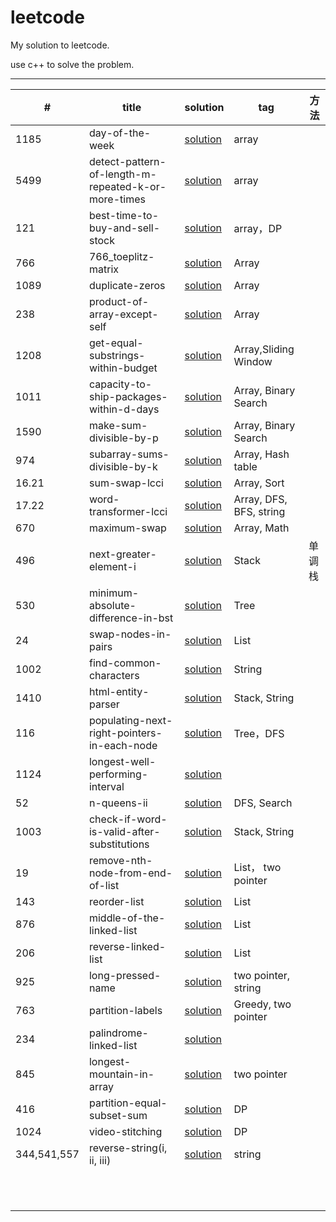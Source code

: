 # leetcode

My solution to leetcode.

use c++ to solve the problem.

---

| #           | title                                               | solution                                                     | tag                     | 方法   |
| ----------- | --------------------------------------------------- | ------------------------------------------------------------ | ----------------------- | ------ |
| 1185        | day-of-the-week                                     | [solution](https://github.com/Veeupup/leetcode/blob/master/algorithms/1185_day-of-the-week.md) | array                   |        |
| 5499        | detect-pattern-of-length-m-repeated-k-or-more-times | [solution](https://github.com/Veeupup/leetcode/blob/master/algorithms/5499_detect-pattern-of-length-m-repeated-k-or-more-times.md) | array                   |        |
| 121         | best-time-to-buy-and-sell-stock                     | [solution](https://github.com/Veeupup/leetcode/blob/master/algorithms/121_best-time-to-buy-and-sell-stock.md) | array，DP               |        |
| 766         | 766_toeplitz-matrix                                 | [solution](https://github.com/Veeupup/leetcode/blob/master/algorithms/766_toeplitz-matrix.md) | Array                   |        |
| 1089        | duplicate-zeros                                     | [solution](https://github.com/Veeupup/leetcode/blob/master/algorithms/1089_duplicate-zeros.md) | Array                   |        |
| 238         | product-of-array-except-self                        | [solution](https://github.com/Veeupup/leetcode/blob/master/algorithms/238_product-of-array-except-self.md) | Array                   |        |
| 1208        | get-equal-substrings-within-budget                  | [solution](https://github.com/Veeupup/leetcode/blob/master/algorithms/1208_get-equal-substrings-within-budget.md) | Array,Sliding  Window   |        |
| 1011        | capacity-to-ship-packages-within-d-days             | [solution](https://github.com/Veeupup/leetcode/blob/master/algorithms/1011_capacity-to-ship-packages-within-d-days.md) | Array, Binary Search    |        |
| 1590        | make-sum-divisible-by-p                             | [solution](https://github.com/Veeupup/leetcode/blob/master/algorithms/1590_make-sum-divisible-by-p.md) | Array, Binary Search    |        |
| 974         | subarray-sums-divisible-by-k                        | [solution](https://github.com/Veeupup/leetcode/blob/master/algorithms/974_subarray-sums-divisible-by-k.md) | Array, Hash table       |        |
| 16.21       | sum-swap-lcci                                       | [solution](https://github.com/Veeupup/leetcode/blob/master/algorithms/16.21-sum-swap-lcci.md) | Array, Sort             |        |
| 17.22       | word-transformer-lcci                               | [solution](https://github.com/Veeupup/leetcode/blob/master/algorithms/17.22-sword-transformer-lcci.md) | Array, DFS, BFS, string |        |
| 670         | maximum-swap                                        | [solution](https://github.com/Veeupup/leetcode/blob/master/algorithms/670-maximum-swap.md) | Array, Math             |        |
| 496         | next-greater-element-i                              | [solution](https://github.com/Veeupup/leetcode/blob/master/algorithms/496-next-greater-element-i.md) | Stack                   | 单调栈 |
| 530         | minimum-absolute-difference-in-bst                  | [solution](https://github.com/Veeupup/leetcode/blob/master/algorithms/530-minimum-absolute-difference-in-bst.md) | Tree                    |        |
| 24          | swap-nodes-in-pairs                                 | [solution](https://github.com/Veeupup/leetcode/blob/master/algorithms/24-swap-nodes-in-pairs.md) | List                    |        |
| 1002        | find-common-characters                              | [solution](https://github.com/Veeupup/leetcode/blob/master/algorithms/1002-find-common-characters.md) | String                  |        |
| 1410        | html-entity-parser                                  | [solution](https://github.com/Veeupup/leetcode/blob/master/algorithms/1410-html-entity-parser.md) | Stack, String           |        |
| 116         | populating-next-right-pointers-in-each-node         | [solution](https://github.com/Veeupup/leetcode/blob/master/algorithms/116-populating-next-right-pointers-in-each-node.md) | Tree，DFS               |        |
| 1124        | longest-well-performing-interval                    | [solution](https://github.com/Veeupup/leetcode/blob/master/algorithms/1124-longest-well-performing-interval.md) |                         |        |
| 52          | n-queens-ii                                         | [solution](https://github.com/Veeupup/leetcode/blob/master/algorithms/52-n-queens-ii.md) | DFS, Search             |        |
| 1003        | check-if-word-is-valid-after-substitutions          | [solution](https://github.com/Veeupup/leetcode/blob/master/algorithms/1003-check-if-word-is-valid-after-substitutions.md) | Stack, String           |        |
| 19          | remove-nth-node-from-end-of-list                    | [solution](https://github.com/Veeupup/leetcode/blob/master/algorithms/19-remove-nth-node-from-end-of-list.md) | List， two pointer      |        |
| 143         | reorder-list                                        | [solution](https://github.com/Veeupup/leetcode/blob/master/algorithms/143-reorder-list.md) | List                    |        |
| 876         | middle-of-the-linked-list                           | [solution](https://github.com/Veeupup/leetcode/blob/master/algorithms/876-middle-of-the-linked-list.md) | List                    |        |
| 206         | reverse-linked-list                                 | [solution](https://github.com/Veeupup/leetcode/blob/master/algorithms/206-reverse-linked-list.md) | List                    |        |
| 925         | long-pressed-name                                   | [solution](https://github.com/Veeupup/leetcode/blob/master/algorithms/925-long-pressed-name.md) | two pointer, string     |        |
| 763         | partition-labels                                    | [solution](https://github.com/Veeupup/leetcode/blob/master/algorithms/763-partition-labels.md) | Greedy, two pointer     |        |
| 234         | palindrome-linked-list                              | [solution](https://github.com/Veeupup/leetcode/blob/master/algorithms/234-palindrome-linked-list.md) |                         |        |
| 845         | longest-mountain-in-array                           | [solution](https://github.com/Veeupup/leetcode/blob/master/algorithms/845-longest-mountain-in-array.md) | two pointer             |        |
| 416         | partition-equal-subset-sum                          | [solution](https://github.com/Veeupup/leetcode/blob/master/algorithms/416-partition-equal-subset-sum.md) | DP                      |        |
| 1024        | video-stitching                                     | [solution](https://github.com/Veeupup/leetcode/blob/master/algorithms/1024-video-stitching.md) | DP                      |        |
| 344,541,557 | reverse-string(i, ii, iii)                          | [solution](https://github.com/Veeupup/leetcode/blob/master/algorithms/344-reverse-string.md) | string                  |        |
|             |                                                     |                                                              |                         |        |
|             |                                                     |                                                              |                         |        |
|             |                                                     |                                                              |                         |        |
|             |                                                     |                                                              |                         |        |
|             |                                                     |                                                              |                         |        |
|             |                                                     |                                                              |                         |        |
|             |                                                     |                                                              |                         |        |
|             |                                                     |                                                              |                         |        |
|             |                                                     |                                                              |                         |        |
|             |                                                     |                                                              |                         |        |
|             |                                                     |                                                              |                         |        |






